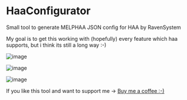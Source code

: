# HaaConfigurator
Small tool to generate MELPHAA JSON config for HAA by RavenSystem

My goal is to get this working with (hopefully) every feature which haa supports, but i think its still a long way :-)

![image](https://user-images.githubusercontent.com/46553509/235886031-7570213d-0039-4e21-9049-b1e3385e5872.png)

![image](https://user-images.githubusercontent.com/46553509/235885895-0402e6db-2abb-4906-b460-ae4f6446c7e6.png)

![image](https://user-images.githubusercontent.com/46553509/235885927-99e6f450-ac61-4ebe-b89e-b6a4952734ed.png)


If you like this tool and want to support me -> <a href="https://paypal.me/Bene2103Git?country.x=DE&locale.x=de_DE">Buy me a coffee :-)</a>

